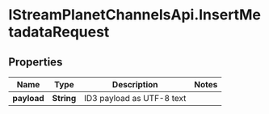 # IStreamPlanetChannelsApi.InsertMetadataRequest

## Properties

Name | Type | Description | Notes
------------ | ------------- | ------------- | -------------
**payload** | **String** | ID3 payload as UTF-8 text | 


